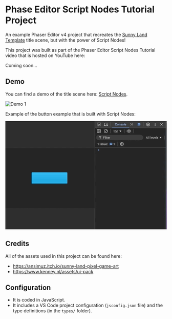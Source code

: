 # Phase Editor Script Nodes Tutorial Project

An example Phaser Editor v4 project that recreates the <a href="https://github.com/phaserjs/editor-example-sunny-land" target="_blank">Sunny Land Template</a> title scene, but with the power of Script Nodes!

This project was built as part of the Phaser Editor Script Nodes Tutorial video that is hosted on YouTube here:

Coming soon...


## Demo

You can find a demo of the title scene here: <a href="https://scottwestover.dev/games/phaser-editor-script-nodes/index.html" target="_blank">Script Nodes</a>.

![Demo 1](/docs/example1.gif?raw=true 'Demo 1')

Example of the button example that is built with Script Nodes:

![Demo 2](/docs/example2.gif?raw=true 'Demo 2')

## Credits

All of the assets used in this project can be found here:

* https://ansimuz.itch.io/sunny-land-pixel-game-art
* https://www.kenney.nl/assets/ui-pack

## Configuration

* It is coded in JavaScript.
* It includes a VS Code project configuration (`jsconfig.json` file) and the type definitions (in the `types/` folder).
